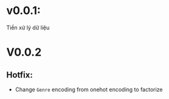 # v0.0.1:
Tiền xử lý dữ liệu

# V0.0.2

## Hotfix: 
- Change `Genre` encoding from onehot encoding to factorize